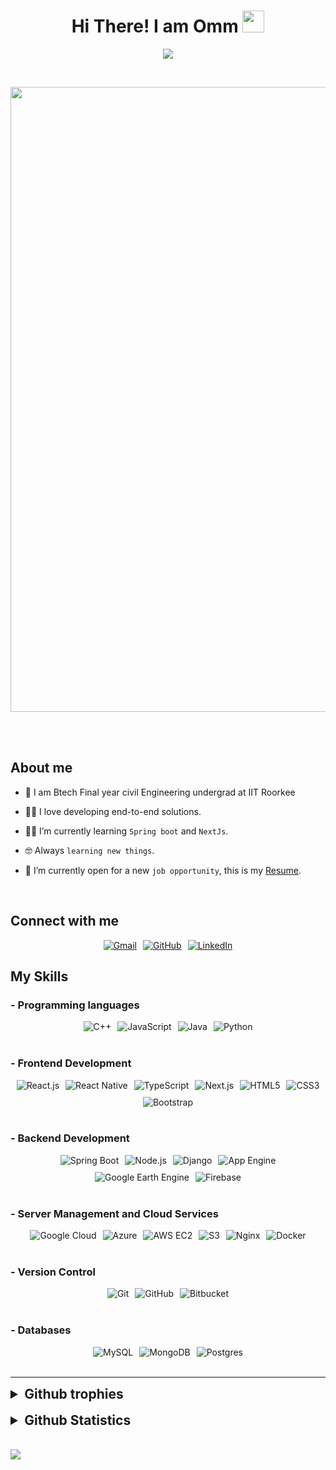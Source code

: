 <h1 align="center">Hi There!  I am Omm <img src="https://media.giphy.com/media/hvRJCLFzcasrR4ia7z/giphy.gif" width="35"></h1>
<p align="center">
<a href="https://github.com/DenverCoder1/readme-typing-svg">
  <img src="https://readme-typing-svg.herokuapp.com?font=Roboto&color=%2300FF00&size=30&center=true&vCenter=true&width=600&height=100&lines=Software+Developer+/+Backend+enthusiast;Full+Stack+developer+%40Swaryantra.com;Full+Stack+developer+%40Bhoomicam;Frontend+developer+%40Yogaflow;Full+Stack+developer+%40Aceacad">
</a>

</p>

<br>
<p  align = center>
<img src="https://user-images.githubusercontent.com/74038190/225813708-98b745f2-7d22-48cf-9150-083f1b00d6c9.gif" width="1000">
</p>
<br><br>

## About me

- :school: I am Btech Final year civil Engineering undergrad at IIT Roorkee
- :technologist: I love developing end-to-end solutions.
- :student: I’m currently learning `Spring boot` and `NextJs`.
- :nerd_face: Always `learning new things`.
- :thinking: I’m currently open for a new `job opportunity`, this is my [Resume](https://drive.google.com/file/d/1PBpEmmPpLIU6aDjp3E36Uh-ZZtVzZRnD/view).

  <br>

## <h2 align=left> Connect with me </h2>

 <div style="display: flex; flex-wrap: wrap; justify-content: center; gap: 10px;">
  <a href="mailto:ommanimeshmishra@gmail.com">
    <img src="https://img.shields.io/badge/Gmail-EA4335?style=for-the-badge&logo=gmail&logoColor=white" alt="Gmail"/>
  </a>
  <a href="https://github.com/Ommanimesh2">
    <img src="https://img.shields.io/badge/GitHub-181717?style=for-the-badge&logo=github&logoColor=white" alt="GitHub"/>
  </a>
  <a href="https://www.linkedin.com/in/omm-animesh-mishra-b81329236">
    <img src="https://img.shields.io/badge/LinkedIn-0077B5?style=for-the-badge&logo=linkedin&logoColor=white" alt="LinkedIn"/>
  </a>

</div>

## My Skills

### - Programming languages

<div style="display: flex; flex-wrap: wrap; justify-content: center; gap: 10px;">
  <img src="https://img.shields.io/badge/-C++-00599C?style=for-the-badge&logo=c%2B%2B&logoColor=white" alt="C++"/>
  <img src="https://img.shields.io/badge/-JavaScript-F7DF1E?style=for-the-badge&logo=javascript&logoColor=white" alt="JavaScript"/>
  <img src="https://img.shields.io/badge/-Java-007396?style=for-the-badge&logo=java&logoColor=white" alt="Java"/>
  <img src="https://img.shields.io/badge/-Python-3776AB?style=for-the-badge&logo=python&logoColor=white" alt="Python"/>
</div>
<br/>

### - Frontend Development

<div style="display: flex; flex-wrap: wrap; justify-content: center; gap: 10px;">
  <img src="https://img.shields.io/badge/-React.js-61DAFB?style=for-the-badge&logo=react&logoColor=white" alt="React.js"/>
  <img src="https://img.shields.io/badge/-React%20Native-61DAFB?style=for-the-badge&logo=react&logoColor=white" alt="React Native"/>
  <img src="https://img.shields.io/badge/-TypeScript-007ACC?style=for-the-badge&logo=typescript&logoColor=white" alt="TypeScript"/>
  <img src="https://img.shields.io/badge/-Next.js-000000?style=for-the-badge&logo=next.js&logoColor=white" alt="Next.js"/>
  <img src="https://img.shields.io/badge/-HTML5-E34F26?style=for-the-badge&logo=html5&logoColor=white" alt="HTML5"/>
  <img src="https://img.shields.io/badge/-CSS3-1572B6?style=for-the-badge&logo=css3&logoColor=white" alt="CSS3"/>
  <img src="https://img.shields.io/badge/-Bootstrap-7952B3?style=for-the-badge&logo=bootstrap&logoColor=white" alt="Bootstrap"/>
</div>
<br/>

### - Backend Development

<div style="display: flex; justify-content: center; flex-wrap: wrap; gap: 10px;">
  <img src="https://img.shields.io/badge/-Spring%20Boot-6DB33F?style=for-the-badge&logo=spring-boot&logoColor=white" alt="Spring Boot"/>
  <img src="https://img.shields.io/badge/-Node.js-339933?style=for-the-badge&logo=node.js&logoColor=white" alt="Node.js"/>
  <img src="https://img.shields.io/badge/-Django-092E20?style=for-the-badge&logo=django&logoColor=white" alt="Django"/>
  <img src="https://img.shields.io/badge/-App%20Engine-4285F4?style=for-the-badge&logo=google-app-engine&logoColor=white" alt="App Engine"/>
  <img src="https://img.shields.io/badge/-Google%20Earth%20Engine-34A853?style=for-the-badge&logo=google-earth&logoColor=white" alt="Google Earth Engine"/>
  <img src="https://img.shields.io/badge/-Firebase-FFCA28?style=for-the-badge&logo=firebase&logoColor=white" alt="Firebase"/>
</div>
<br/>

### - Server Management and Cloud Services

<div style="display: flex; justify-content: center; flex-wrap: wrap; gap: 10px;">
  <img src="https://img.shields.io/badge/-Google%20Cloud-4285F4?style=for-the-badge&logo=google-cloud&logoColor=white" alt="Google Cloud"/>
  <img src="https://img.shields.io/badge/-Azure-0078D4?style=for-the-badge&logo=microsoft-azure&logoColor=white" alt="Azure"/>
  <img src="https://img.shields.io/badge/-AWS%20EC2-232F3E?style=for-the-badge&logo=amazon-aws&logoColor=white" alt="AWS EC2"/>
  <img src="https://img.shields.io/badge/-S3-569A31?style=for-the-badge&logo=amazon-s3&logoColor=white" alt="S3"/>
  <img src="https://img.shields.io/badge/-Nginx-269539?style=for-the-badge&logo=nginx&logoColor=white" alt="Nginx"/>
  <img src="https://img.shields.io/badge/-Docker-2496ED?style=for-the-badge&logo=docker&logoColor=white" alt="Docker"/>
</div>
<br/>

### - Version Control

<div style="display: flex; justify-content: center; flex-wrap: wrap; gap: 10px;">
  <img src="https://img.shields.io/badge/-Git-F05032?style=for-the-badge&logo=git&logoColor=white" alt="Git"/>
  <img src="https://img.shields.io/badge/-GitHub-181717?style=for-the-badge&logo=github&logoColor=white" alt="GitHub"/>
  <img src="https://img.shields.io/badge/-Bitbucket-0052CC?style=for-the-badge&logo=bitbucket&logoColor=white" alt="Bitbucket"/>
</div>
<br/>

### - Databases

<div style="display: flex; justify-content: center; flex-wrap: wrap; gap: 10px;">
  <img src="https://img.shields.io/badge/-MySQL-4479A1?style=for-the-badge&logo=mysql&logoColor=white" alt="MySQL"/>
  <img src="https://img.shields.io/badge/-MongoDB-47A248?style=for-the-badge&logo=mongodb&logoColor=white" alt="MongoDB"/>
  <img src="https://img.shields.io/badge/-Postgres-336791?style=for-the-badge&logo=postgresql&logoColor=white" alt="Postgres"/>
</div>

<br>

---

<details>
  <summary style="font-size: 1.5em; cursor: pointer;">
    <strong>Github trophies</strong>
  </summary>
  <div style="text-align: center; margin: 20px; margin-top: 10px;">
    <img src="https://github-profile-trophy.vercel.app/?username=ommanimesh2" alt="ommanimesh2" style="max-width: 100%;"/>
  </div>
</details>
  <br/>

<details>

<summary style="font-size: 1.5em; cursor: pointer;">
    <strong>Github Statistics</strong>
  </summary>
  <br/>
  <div style="display: flex; justify-content: center; flex-wrap: wrap; gap: 10px;">
<p ><img align="left" src="https://github-readme-stats.vercel.app/api/top-langs?username=ommanimesh2&show_icons=true&locale=en&theme=transparent" alt="ommanimesh2" /></p>

<p>&nbsp;<img align="center" src="https://github-readme-stats.vercel.app/api?username=ommanimesh2&show_icons=true&locale=en&theme=transparent" alt="ommanimesh2" /></p>
</div>
</details>
  <br/>
  <br/>

<img src="https://github.com/Anmol-Baranwal/Cool-GIFs-For-GitHub/assets/74038190/d48893bd-0757-481c-8d7e-ba3e163feae7" />

<br><br>
